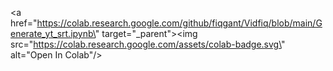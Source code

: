 <a href=\"https://colab.research.google.com/github/fiqgant/Vidfiq/blob/main/Generate_yt_srt.ipynb\" target=\"_parent\"><img src=\"https://colab.research.google.com/assets/colab-badge.svg\" alt=\"Open In Colab\"/></a>